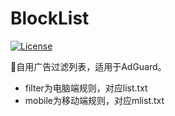 # BlockList
[![License](https://img.shields.io/github/license/kimi360/BlockList)](https://github.com/kimi360/BlockList/blob/main/LICENSE)

🥝自用广告过滤列表，适用于AdGuard。
- filter为电脑端规则，对应list.txt
- mobile为移动端规则，对应mlist.txt
